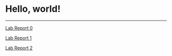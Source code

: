 # **Hello, world!**
___
[Lab Report 0](lab-report-1-week-0.html)

[Lab Report 1](lab-report-1-week-1.html)


[Lab Report 2](lab-report-2-week-3.html)